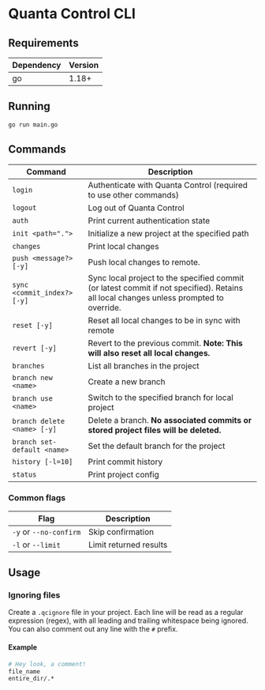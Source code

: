 # Quanta Control CLI


## Requirements
|Dependency|Version|
|-|-|
|go|1.18+|


## Running
```sh
go run main.go
```


## Commands
|Command|Description|
|-|-|
|`login`|Authenticate with Quanta Control (required to use other commands)|
|`logout`|Log out of Quanta Control|
|`auth`|Print current authentication state|
|`init <path=".">`|Initialize a new project at the specified path|
|`changes`|Print local changes|
|`push <message?> [-y]`|Push local changes to remote.|
|`sync <commit_index?> [-y]`|Sync local project to the specified commit (or latest commit if not specified). Retains all local changes unless prompted to override.|
|`reset [-y]`|Reset all local changes to be in sync with remote|
|`revert [-y]`|Revert to the previous commit. **Note: This will also reset all local changes.**|
|`branches`|List all branches in the project|
|`branch new <name>`|Create a new branch|
|`branch use <name>`|Switch to the specified branch for local project|
|`branch delete <name> [-y]`|Delete a branch. **No associated commits or stored project files will be deleted.**|
|`branch set-default <name>`|Set the default branch for the project|
|`history [-l=10]`|Print commit history|
|`status`|Print project config|
### Common flags
|Flag|Description|
|-|-|
|`-y` or `--no-confirm`|Skip confirmation|
|`-l` or `--limit`|Limit returned results|


## Usage

### Ignoring files
Create a `.qcignore` file in your project. Each line will be read as a regular expression (regex),
with all leading and trailing whitespace being ignored. You can also comment out any line with the
`#` prefix.
#### Example
```sh
# Hey look, a comment!
file_name
entire_dir/.*
```
